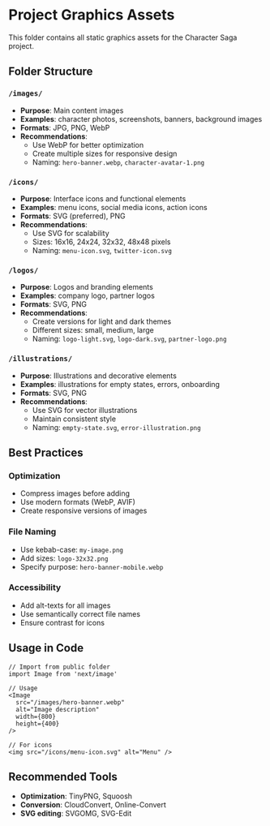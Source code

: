 # Project Graphics Assets

This folder contains all static graphics assets for the Character Saga project.

## Folder Structure

### `/images/`
- **Purpose**: Main content images
- **Examples**: character photos, screenshots, banners, background images
- **Formats**: JPG, PNG, WebP
- **Recommendations**: 
  - Use WebP for better optimization
  - Create multiple sizes for responsive design
  - Naming: `hero-banner.webp`, `character-avatar-1.png`

### `/icons/`
- **Purpose**: Interface icons and functional elements
- **Examples**: menu icons, social media icons, action icons
- **Formats**: SVG (preferred), PNG
- **Recommendations**:
  - Use SVG for scalability
  - Sizes: 16x16, 24x24, 32x32, 48x48 pixels
  - Naming: `menu-icon.svg`, `twitter-icon.svg`

### `/logos/`
- **Purpose**: Logos and branding elements
- **Examples**: company logo, partner logos
- **Formats**: SVG, PNG
- **Recommendations**:
  - Create versions for light and dark themes
  - Different sizes: small, medium, large
  - Naming: `logo-light.svg`, `logo-dark.svg`, `partner-logo.png`

### `/illustrations/`
- **Purpose**: Illustrations and decorative elements
- **Examples**: illustrations for empty states, errors, onboarding
- **Formats**: SVG, PNG
- **Recommendations**:
  - Use SVG for vector illustrations
  - Maintain consistent style
  - Naming: `empty-state.svg`, `error-illustration.png`

## Best Practices

### Optimization
- Compress images before adding
- Use modern formats (WebP, AVIF)
- Create responsive versions of images

### File Naming
- Use kebab-case: `my-image.png`
- Add sizes: `logo-32x32.png`
- Specify purpose: `hero-banner-mobile.webp`

### Accessibility
- Add alt-texts for all images
- Use semantically correct file names
- Ensure contrast for icons

## Usage in Code

```tsx
// Import from public folder
import Image from 'next/image'

// Usage
<Image 
  src="/images/hero-banner.webp" 
  alt="Image description"
  width={800}
  height={400}
/>

// For icons
<img src="/icons/menu-icon.svg" alt="Menu" />
```

## Recommended Tools

- **Optimization**: TinyPNG, Squoosh
- **Conversion**: CloudConvert, Online-Convert
- **SVG editing**: SVGOMG, SVG-Edit